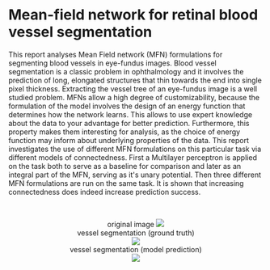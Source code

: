 # Mean-field network for retinal blood vessel segmentation

This report analyses Mean Field network (MFN) formulations for segmenting blood vessels in eye-fundus images. Blood vessel segmentation is a classic problem in ophthalmology and it involves the prediction of long, elongated structures that thin towards the end into single pixel thickness. Extracting the vessel tree of an eye-fundus image is a well studied problem. MFNs allow a high degree of customizability, because the formulation of the model involves the design of an energy function that determines how the network learns. This allows to use expert knowledge about the data to your advantage for better prediction. Furthermore, this property makes them interesting for analysis, as the choice of energy function may inform about underlying properties of the data. This report investigates the use of different MFN formulations on this particular task via different models of connectedness. First a Multilayer perceptron is applied on the task both to serve as a baseline for comparison and later as an integral part of the MFN, serving as it's unary potential. Then three different MFN formulations are run on the same task. It is shown that increasing connectedness does indeed increase prediction success.

<br>
<p align="center">
  original image
  <img src="https://github.com/romba050/MFN_RBV_segmentation/tree/master/readme_images/img00_masked.png"></img><br>
  vessel segmentation (ground truth)<br>
  <img src="https://github.com/romba050/MFN_RBV_segmentation/tree/master/readme_images/img00_ground_truth_cropped.png"></img><br>
  vessel segmentation (model prediction)<br>
  <img src="https://github.com/romba050/MFN_RBV_segmentation/tree/master/readme_images/img00_pred_cropped.png"></img><br>
</p>
